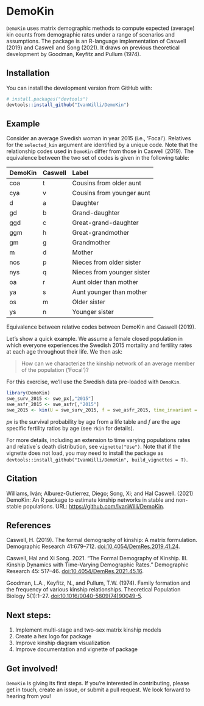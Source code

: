 
<!-- README.md is generated from README.Rmd. Please edit that file -->

# DemoKin

`DemoKin` uses matrix demographic methods to compute expected (average)
kin counts from demographic rates under a range of scenarios and
assumptions. The package is an R-language implementation of Caswell
(2019) and Caswell and Song (2021). It draws on previous theoretical
development by Goodman, Keyfitz and Pullum (1974).

## Installation

You can install the development version from GitHub with:

``` r
# install.packages("devtools")
devtools::install_github("IvanWilli/DemoKin")
```

## Example

Consider an average Swedish woman in year 2015 (i.e., ‘Focal’).
Relatives for the `selected_kin` argument are identified by a unique
code. Note that the relationship codes used in `DemoKin` differ from
those in Caswell (2019). The equivalence between the two set of codes is
given in the following table:

| DemoKin | Caswell | Label                      |
|:--------|:--------|:---------------------------|
| coa     | t       | Cousins from older aunt    |
| cya     | v       | Cousins from younger aunt  |
| d       | a       | Daughter                   |
| gd      | b       | Grand-daughter             |
| ggd     | c       | Great-grand-daughter       |
| ggm     | h       | Great-grandmother          |
| gm      | g       | Grandmother                |
| m       | d       | Mother                     |
| nos     | p       | Nieces from older sister   |
| nys     | q       | Nieces from younger sister |
| oa      | r       | Aunt older than mother     |
| ya      | s       | Aunt younger than mother   |
| os      | m       | Older sister               |
| ys      | n       | Younger sister             |

Equivalence between relative codes between DemoKin and Caswell (2019).

Let’s show a quick example. We assume a female closed population in
which everyone experiences the Swedish 2015 mortality and fertility
rates at each age throughout their life. We then ask:

> How can we characterize the kinship network of an average member of
> the population (‘Focal’)?

For this exercise, we’ll use the Swedish data pre-loaded with `DemoKin`.

``` r
library(DemoKin)
swe_surv_2015 <- swe_px[,"2015"]
swe_asfr_2015 <- swe_asfr[,"2015"]
swe_2015 <- kin(U = swe_surv_2015, f = swe_asfr_2015, time_invariant = TRUE)
```

*px* is the survival probability by age from a life table and *f* are
the age specific fertility ratios by age (see `?kin` for details).

For more details, including an extension to time varying populations
rates and relative´s death distribution, see `vignette("Use")`. Note
that if the vignette does not load, you may need to install the package
as `devtools::install_github("IvanWilli/DemoKin", build_vignettes = T)`.

## Citation

Williams, Iván; Alburez-Gutierrez, Diego; Song, Xi; and Hal Caswell.
(2021) DemoKin: An R package to estimate kinship networks in stable and
non-stable populations. URL: <https://github.com/IvanWilli/DemoKin>.

## References

Caswell, H. (2019). The formal demography of kinship: A matrix
formulation. Demographic Research 41:679–712.
<doi:10.4054/DemRes.2019.41.24>.

Caswell, Hal and Xi Song. 2021. “The Formal Demography of Kinship. III.
Kinship Dynamics with Time-Varying Demographic Rates.” Demographic
Research 45: 517–46. <doi:10.4054/DemRes.2021.45.16>.

Goodman, L.A., Keyfitz, N., and Pullum, T.W. (1974). Family formation
and the frequency of various kinship relationships. Theoretical
Population Biology 5(1):1–27. <doi:10.1016/0040-5809(74)90049-5>.

## Next steps:

1.  Implement multi-stage and two-sex matrix kinship models
2.  Create a hex logo for package
3.  Improve kinship diagram visualization
4.  Improve documentation and vignette of package

## Get involved!

`DemoKin` is giving its first steps. If you’re interested in
contributing, please get in touch, create an issue, or submit a pull
request. We look forward to hearing from you!
